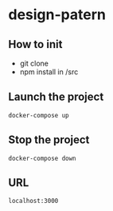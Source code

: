 # design-patern

## How to init 

- git clone
- npm install in /src

## Launch the project
```
docker-compose up
```

## Stop the project
```
docker-compose down
```

## URL
```
localhost:3000
```